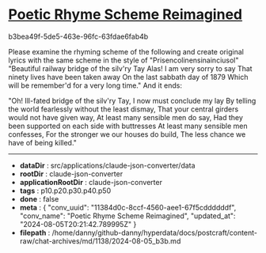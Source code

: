 # [Poetic Rhyme Scheme Reimagined](https://claude.ai/chat/11384d0c-8ccf-4560-aee1-67f5cddddddf)

b3bea49f-5de5-463e-96fc-63fdae6fab4b

Please examine the rhyming scheme of the following and create original lyrics with the same scheme in the style of "Prisencolinensinainciusol"
"Beautiful railway bridge of the silv'ry Tay
Alas! I am very sorry to say
That ninety lives have been taken away
On the last sabbath day of 1879
Which will be remember'd for a very long time."
And it ends:

"Oh! Ill-fated bridge of the silv'ry Tay,
I now must conclude my lay
By telling the world fearlessly without the least dismay,
That your central girders would not have given way,
At least many sensible men do say,
Had they been supported on each side with buttresses
At least many sensible men confesses,
For the stronger we our houses do build,
The less chance we have of being killed."

---

* **dataDir** : src/applications/claude-json-converter/data
* **rootDir** : claude-json-converter
* **applicationRootDir** : claude-json-converter
* **tags** : p10.p20.p30.p40.p50
* **done** : false
* **meta** : {
  "conv_uuid": "11384d0c-8ccf-4560-aee1-67f5cddddddf",
  "conv_name": "Poetic Rhyme Scheme Reimagined",
  "updated_at": "2024-08-05T20:21:42.789995Z"
}
* **filepath** : /home/danny/github-danny/hyperdata/docs/postcraft/content-raw/chat-archives/md/1138/2024-08-05_b3b.md